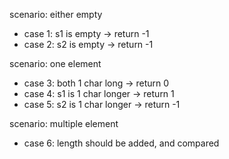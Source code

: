 scenario: either empty

- case 1: s1 is empty -> return -1
- case 2: s2 is empty -> return -1

scenario: one element

- case 3: both 1 char long -> return 0
- case 4: s1 is 1 char longer -> return 1
- case 5: s2 is 1 char longer -> return -1

scenario: multiple element

- case 6: length should be added, and compared